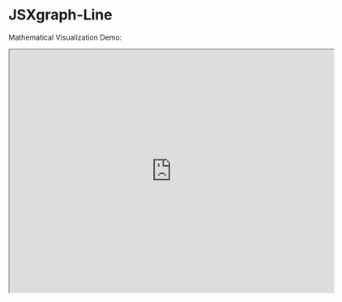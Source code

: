 # JSXgraph-Line
Mathematical Visualization Demo: <br>

<!DOCTYPE html>
<html>
<body>
  
<iframe src="https://drive.google.com/file/d/1ptljRTXjoesEK1u1EyGwDZPANomEWn_P/preview" width="640" height="480" allow="autoplay"></iframe>

</body>
</html>

